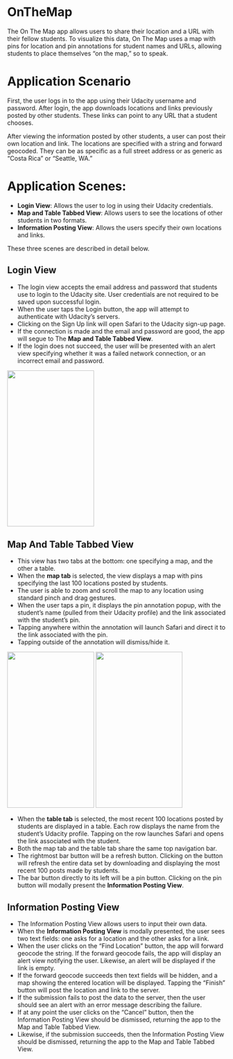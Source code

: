 # OnTheMap
The On The Map app allows users to share their location and a URL with their fellow students. To visualize this data, On The Map uses a map with pins for location and pin annotations for student names and URLs, allowing students to place themselves “on the map,” so to speak.

# Application Scenario
First, the user logs in to the app using their Udacity username and password. After login, the app downloads locations and links previously posted by other students. These links can point to any URL that a student chooses.

After viewing the information posted by other students, a user can post their own location and link. The locations are specified with a string and forward geocoded. They can be as specific as a full street address or as generic as “Costa Rica” or “Seattle, WA.”

# Application Scenes:
- **Login View**: Allows the user to log in using their Udacity credentials.
- **Map and Table Tabbed View**: Allows users to see the locations of other students in two formats.
- **Information Posting View**: Allows the users specify their own locations and links.

These three scenes are described in detail below.

## Login View
- The login view accepts the email address and password that students use to login to the Udacity site. User credentials are not required to be saved upon successful login.
- When the user taps the Login button, the app will attempt to authenticate with Udacity’s servers.
- Clicking on the Sign Up link will open Safari to the Udacity sign-up page.
- If the connection is made and the email and password are good, the app will segue to The **Map and Table Tabbed View**.
- If the login does not succeed, the user will be presented with an alert view specifying whether it was a failed network connection, or an incorrect email and password.

<img src="https://lh5.googleusercontent.com/UtYdVs086wOJ3wbumC9dgl9gt1NuUfWMn2X3fBceHC0c7wXGzgd2OdVoMkChLqVCCX25ovTQkOvUfDBFcz2vcfK7xXmfmjDPElhbc1Lxgwhefk6mn7qEzf8wkOcn4jCXu2Rdr0E1" width="200" height="360" />

## Map And Table Tabbed View
- This view has two tabs at the bottom: one specifying a map, and the other a table.
- When the **map tab** is selected, the view displays a map with pins specifying the last 100 locations posted by students.
- The user is able to zoom and scroll the map to any location using standard pinch and drag gestures.
- When the user taps a pin, it displays the pin annotation popup, with the student’s name (pulled from their Udacity profile) and the link associated with the student’s pin.
- Tapping anywhere within the annotation will launch Safari and direct it to the link associated with the pin.
- Tapping outside of the annotation will dismiss/hide it.
<img src="https://lh6.googleusercontent.com/kp0aiO9i4hBdfOyOcA5Ik6m95LxX2TUOZBanYCVxszywkuGGS8_McBMkLMPFb72VBH-UOqBnSu80hbrbO4doY2ZzWcU2GN46_fM5fOIx6GYZnwqySdzol51oQ_zWVWfgiZazJquX" width="200" height="360" />


<img src="https://lh3.googleusercontent.com/T-nmBfI9Ox8ygC_-zkVI18d7ET1wNjZD7s1GO6sX4CerH44IR789jNdT9QRLGH_TeL08sFXnDaWG5IfWPtaprUk6RjK2_S3Hnj-fGTVj4QEWePJduaPAMYGp5m4dnaZ8O9kODbYK" width="200" height="360" />


- When the **table tab** is selected, the most recent 100 locations posted by students are displayed in a table. Each row displays the name from the student’s Udacity profile. Tapping on the row launches Safari and opens the link associated with the student.
- Both the map tab and the table tab share the same top navigation bar.
- The rightmost bar button will be a refresh button. Clicking on the button will refresh the entire data set by downloading and displaying the most recent 100 posts made by students.
- The bar button directly to its left will be a pin button. Clicking on the pin button will modally present the **Information Posting View**.

## Information Posting View
- The Information Posting View allows users to input their own data.
- When the **Information Posting View** is modally presented, the user sees two text fields: one asks for a location and the other asks for a link.
- When the user clicks on the “Find Location” button, the app will forward geocode the string. If the forward geocode fails, the app will display an alert view notifying the user. Likewise, an alert will be displayed if the link is empty.
- If the forward geocode succeeds then text fields will be hidden, and a map showing the entered location will be displayed. Tapping the “Finish” button will post the location and link to the server.
- If the submission fails to post the data to the server, then the user should see an alert with an error message describing the failure.
- If at any point the user clicks on the “Cancel” button, then the Information Posting View should be dismissed, returning the app to the Map and Table Tabbed View.
- Likewise, if the submission succeeds, then the Information Posting View should be dismissed, returning the app to the Map and Table Tabbed View.






